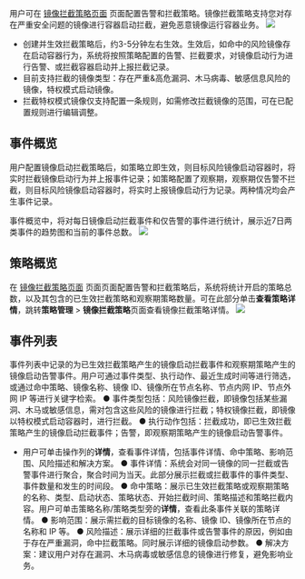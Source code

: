 用户可在 [镜像拦截策略页面]() 页面配置告警和拦截策略。镜像拦截策略支持您对存在严重安全问题的镜像进行容器启动拦截，避免恶意镜像运行容器业务。
![](https://qcloudimg.tencent-cloud.cn/raw/bd80e92d4719078b802fbb79253e3d50.png)
- 创建并生效拦截策略后，约3-5分钟左右生效。生效后，如命中的风险镜像存在启动容器行为，系统将按照策略配置的告警、拦截要求，对镜像启动行为进行告警、或拦截容器启动并上报拦截记录。
-  目前支持拦截的镜像类型：存在严重&高危漏洞、木马病毒、敏感信息风险的镜像，特权模式启动镜像。
-  拦截特权模式镜像仅支持配置一条规则，如需修改拦截镜像的范围，可在已配置规则进行编辑调整。


## 事件概览
用户配置镜像启动拦截策略后，如策略立即生效，则目标风险镜像启动容器时，将实时拦截镜像启动行为并上报事件记录；如策略配置了观察期，观察期仅告警不拦截，则目标风险镜像启动容器时，将实时上报镜像启动行为记录。两种情况均会产生事件记录。

事件概览中，将对每日镜像启动拦截事件和仅告警的事件进行统计，展示近7日两类事件的趋势图和当前的事件总数。
![](https://qcloudimg.tencent-cloud.cn/raw/94f82b16718e97a44ff47bfa99c88269.png)

## 策略概览
在 [镜像拦截策略页面]() 页面页面配置告警和拦截策略后，系统将统计开启的策略总数，以及其包含的已生效拦截策略和观察期策略数量。可在此部分单击**查看策略详情**，跳转**策略管理** > **镜像拦截策略**页面查看镜像拦截策略详情。
![](https://qcloudimg.tencent-cloud.cn/raw/def39f6f29428422cd5892037f888bce.png)

## 事件列表
事件列表中记录的为已生效拦截策略产生的镜像启动拦截事件和观察期策略产生的镜像启动告警事件。用户可通过事件类型、执行动作、最近生成时间等进行筛选，或通过命中策略、镜像名称、镜像 ID、镜像所在节点名称、节点内网 IP、节点外网 IP 等进行关键字检索。
● 事件类型包括：风险镜像拦截，即镜像包括某些漏洞、木马或敏感信息，需对包含这些风险的镜像进行拦截；特权镜像拦截，即镜像以特权模式启动容器时，进行拦截。
● 执行动作包括：拦截成功，即已生效拦截策略产生的镜像启动拦截事件；告警，即观察期策略产生的镜像启动告警事件。
- 用户可单击操作列的**详情**，查看事件详情，包括事件详情、命中策略、影响范围、风险描述和解决方案。
● 事件详情：系统会对同一镜像的同一拦截或告警事件进行聚合，聚合时间为当天。此部分展示拦截或拦截事件的事件类型、事件数量和发生的时间段。
● 命中策略：展示已生效拦截策略或观察期策略的名称、类型、启动状态、策略状态、开始拦截时间、策略描述和策略拦截内容。用户可单击策略名称/策略类型旁的**详情**，查看此条事件关联的策略详情。
● 影响范围：展示需拦截的目标镜像的名称、镜像 ID、镜像所在节点的名称和 IP 等。
● 风险描述：展示详细的拦截事件或告警事件的原因，例如由于存在严重漏洞，命中拦截策略。同时展示详细的镜像启动参数。
● 解决方案：建议用户对存在漏洞、木马病毒或敏感信息的镜像进行修复，避免影响业务。


